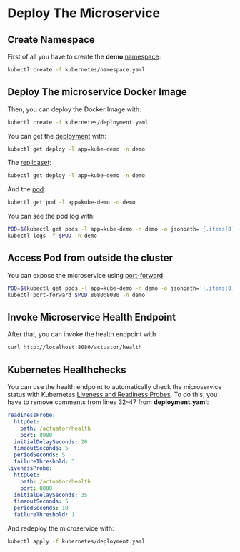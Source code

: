 # Deploy The Microservice

## Create Namespace

First of all you have to create the **demo** [namespace](https://kubernetes.io/docs/concepts/overview/working-with-objects/namespaces/):

```bash
kubectl create -f kubernetes/namespace.yaml
```

## Deploy The microservice Docker Image

Then, you can deploy the Docker Image with:

```bash
kubectl create -f kubernetes/deployment.yaml
```

You can get the [deployment](https://kubernetes.io/docs/concepts/workloads/controllers/deployment/) with:

```bash
kubectl get deploy -l app=kube-demo -n demo
```

The [replicaset](https://kubernetes.io/docs/concepts/workloads/controllers/replicaset/):

```bash
kubectl get deploy -l app=kube-demo -n demo
```

And the [pod](https://kubernetes.io/docs/concepts/workloads/pods/pod/):

```bash
kubectl get pod -l app=kube-demo -n demo
```

You can see the pod log with:

```bash
POD=$(kubectl get pods -l app=kube-demo -n demo -o jsonpath='{.items[0].metadata.name}')
kubectl logs -f $POD -n demo
```

## Access Pod from outside the cluster

You can expose the microservice using [port-forward](https://kubernetes.io/docs/tasks/access-application-cluster/port-forward-access-application-cluster/):

```bash
POD=$(kubectl get pods -l app=kube-demo -n demo -o jsonpath='{.items[0].metadata.name}')
kubectl port-forward $POD 8080:8080 -n demo
```

## Invoke Microservice Health Endpoint

After that, you can invoke the health endpoint with

```bash
curl http://localhost:8080/actuator/health
```

## Kubernetes Healthchecks

You can use the health endpoint to automatically check the microservice status with Kubernetes [Liveness and Readiness Probes](https://kubernetes.io/docs/tasks/configure-pod-container/configure-liveness-readiness-probes/).
To do this, you have to remove comments from lines 32-47 from **deployment.yaml**:

```yaml
readinessProbe:
  httpGet:
    path: /actuator/health
    port: 8080
  initialDelaySeconds: 20
  timeoutSeconds: 5
  periodSeconds: 5
  failureThreshold: 3
livenessProbe:
  httpGet:
    path: /actuator/health
    port: 8080
  initialDelaySeconds: 35
  timeoutSeconds: 5
  periodSeconds: 10
  failureThreshold: 1
```

And redeploy the microservice with:

```bash
kubectl apply -f kubernetes/deployment.yaml
```
